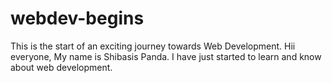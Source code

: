 # webdev-begins
This is the start of an exciting journey towards Web Development.
Hii everyone, 
My name is Shibasis Panda.
I have just started to learn and know about web development.

